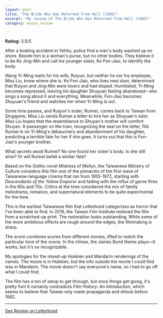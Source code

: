 ```yaml
---
layout: post
title: "The Bride Who Has Returned From Hell (1965)"
excerpt: "My review of The Bride Who Has Returned From Hell (1965)"
category: movie_review

---
```


**Rating:** 3.5/5

After a boating accident in Yehliu, police find a man's body washed up on shore. Beside him is a woman's purse, but no other bodies. They believe it to be Ko Jing-Min and call his younger sister, Ko Fon-Jiao, to identify the body. 

Wang Yi-Ming waits for his wife, Ruiyun, but neither he nor his employee, Miss Liu, know where she is. Ko Fon-Jiao, who lives next door, determined that Ruiyun and Jing-Min were lovers and had eloped. Humiliated, Yi-Ming becomes repressed, leaving his daughter Shuyuan feeling abandoned—she sings a song about it and everything. Meanwhile, Fon-Jiao becomes Shuyuan's friend and watches her when Yi-Ming is out.

Some time passes, and Ruiyun's sister, Ruimei, comes back to Taiwan from Singapore. Miss Liu sends Ruimei a letter to hire her as Shuyuan's tutor. Miss Liu hopes that the resemblance to Shuyan's mother will comfort Shuyan. A passenger on the train, recognizing the seal on the letter, fills Ruimei in on Yi-Ming's debauchery and abandonment of his daughter, predicting a terrible fate for her if she goes. It turns out that this is Fon-Jiao's younger brother.

What secrets await Ruimei? No one found her sister's body. Is she still alive? Or will Ruimei befall a similar fate?

Based on the Gothic novel Mistress of Mellyn, the Taiwanese Ministry of Culture considers this film one of the pinnacles of the first wave of Taiwanese-language cinema that ran from 1955-1972, starting with <i>Descendants of the Yellow Emperor</i> and fading with the influx of genre films in the 60s and 70s. Critics at the time considered the mix of family melodrama, romance, and supernatural elements to be quite experimental for the time.

This is the earliest Taiwanese film that Letterboxd categorizes as horror that I've been able to find. In 2018, the Taiwan Film Institute restored the film from a scratched-up print. The restoration looks outstanding. While some of the more ambitious effects are rough around the edges, the filmmaking is sharp.

The score combines scores from different movies, lifted to match the particular tone of the scene. In the climax, the James Bond theme plays—it works, but it's so recognizable.

My apologies for the mixed-up Hokkien and Mandarin renderings of the names. The movie is in Hokkien, but the info outside the movie I could find was in Mandarin. The movie doesn't say everyone's name, so I had to go off what I could find.

The film has a ton of setup to get through, but once things get going, it's pretty fun! It certainly contradicts <i>Film History: An Introduction</i>, which seems to believe that Taiwan only made propaganda and shlock before 1982.

<hr>

[See Review on Letterboxd](https://boxd.it/8PchF3)
